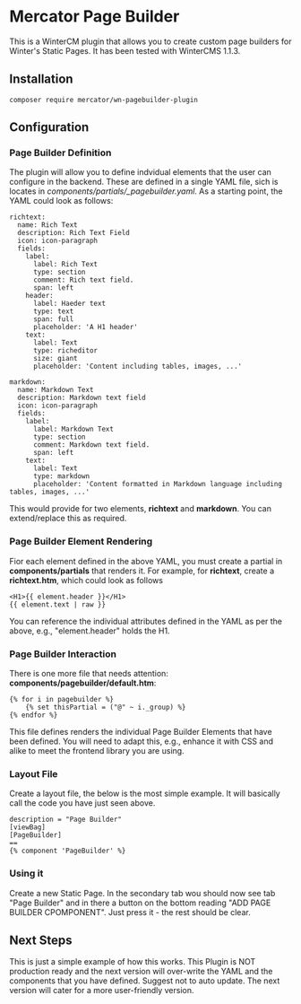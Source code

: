 # Mercator Page Builder
This is a WinterCM plugin that allows you to create custom page builders for Winter's Static Pages. It has been tested with WinterCMS 1.1.3.

## Installation
```
composer require mercator/wn-pagebuilder-plugin
```
## Configuration
### Page Builder Definition
The plugin will allow you to define indvidual elements that the user can configure in the backend. 
These are defined in a single YAML file, sich is locates in *components/partials/_pagebuilder.yaml*.
As a starting point, the YAML could look as follows:
```
richtext:
  name: Rich Text
  description: Rich Text Field
  icon: icon-paragraph
  fields:
    label:
      label: Rich Text
      type: section
      comment: Rich text field.
      span: left
    header:
      label: Haeder text
      type: text
      span: full
      placeholder: 'A H1 header'
    text:
      label: Text
      type: richeditor
      size: giant
      placeholder: 'Content including tables, images, ...'

markdown:
  name: Markdown Text
  description: Markdown text field
  icon: icon-paragraph
  fields:
    label:
      label: Markdown Text
      type: section
      comment: Markdown text field.
      span: left
    text:
      label: Text
      type: markdown
      placeholder: 'Content formatted in Markdown language including tables, images, ...'
```
This would provide for two elements, **richtext** and **markdown**. You can extend/replace this as required.


### Page Builder Element Rendering
Fior each element defined in the above YAML, you must create a partial in **components/partials** that renders it. 
For example, for **richtext**, create a **richtext.htm**, which could look as follows
```
<H1>{{ element.header }}</H1>
{{ element.text | raw }}
```
You can reference the individual attributes defined in the YAML as per the above, e.g., "element.header" holds the H1.


### Page Builder Interaction
There is one more file that needs attention: **components/pagebuilder/default.htm**:
```
{% for i in pagebuilder %}
	{% set thisPartial = ("@" ~ i._group) %}
{% endfor %}
```
This file defines renders the individual Page Builder Elements that have been defined. You will need to adapt this, 
e.g., enhance it with CSS and alike to meet the frontend library you are using.


### Layout File
Create a layout file, the below is the most simple example. It will basically call the code you have just seen above.
```
description = "Page Builder"
[viewBag]
[PageBuilder]
==
{% component 'PageBuilder' %}
```                           

### Using it
Create a new Static Page. In the secondary tab wou should now see tab "Page Builder" and in there a button 
on the bottom reading "ADD PAGE BUILDER CPOMPONENT". Just press it - the rest should be clear.

## Next Steps
This is just a simple example of how this works. This Plugin is NOT production ready and the next version will 
over-write the YAML and the components that you have defined. Suggest not to auto update. The next version will 
cater for a more user-friendly version.
